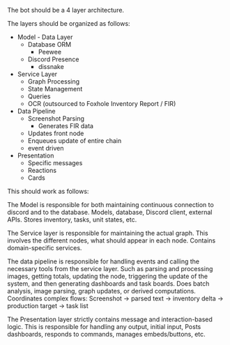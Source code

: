 
The bot should be a 4 layer architecture.

The layers should be organized as follows:

* Model - Data Layer
  * Database ORM
    * Peewee
  * Discord Presence
    * dissnake
* Service Layer
  * Graph Processing
  * State Management
  * Queries
  * OCR (outsourced to Foxhole Inventory Report / FIR)
* Data Pipeline
  * Screenshot Parsing
    * Generates FIR data
  * Updates front node
  * Enqueues update of entire chain
  * event driven
* Presentation
  * Specific messages
  * Reactions
  * Cards


This should work as follows:

The Model is responsible for both maintaining continuous connection to discord and to the database. Models, database, Discord client, external APIs. Stores inventory, tasks, unit states, etc.

The Service layer is responsible for maintaining the actual graph. This involves the different nodes,
what should appear in each node. Contains domain-specific services.

The data pipeline is responsible for handling events and calling the necessary tools from the service layer. Such as parsing and processing images, getting totals, updating the node, triggering the update of the system, and then generating dashboards and task boards. Does batch analysis, image parsing, graph updates, or derived computations.  Coordinates complex flows: Screenshot → parsed text → inventory delta → production target → task list

The Presentation layer strictly contains message and interaction-based logic. This is responsible for handling any output, initial input, Posts dashboards, responds to commands, manages embeds/buttons, etc.
